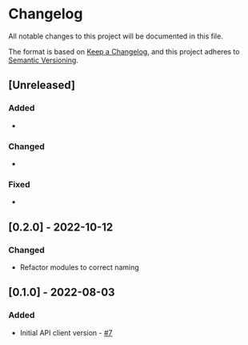 # Changelog

All notable changes to this project will be documented in this file.

The format is based on [Keep a Changelog](https://keepachangelog.com/en/1.0.0/),
and this project adheres to [Semantic Versioning](https://semver.org/spec/v2.0.0.html).

## [Unreleased]

### Added

*

### Changed

*

### Fixed

*

## [0.2.0] - 2022-10-12

### Changed

* Refactor modules to correct naming

## [0.1.0] - 2022-08-03

### Added

* Initial API client version - [#7](https://github.com/ripe-tech/ripe-warehouse/issues/7)

